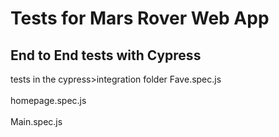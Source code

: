 # Tests for Mars Rover Web App
## End to End tests with Cypress
tests in the cypress>integration folder
Fave.spec.js
</br>
</br>
homepage.spec.js
</br>
</br>
Main.spec.js


